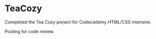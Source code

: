 # TeaCozy

Completed the Tea Cozy porject for Codecademy HTML/CSS intensive.

Posting for code review.
